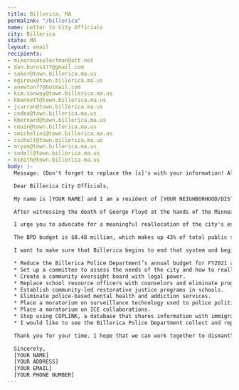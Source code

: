 ```yaml
---
title: Billerica, MA
permalink: "/billerica"
name: Letter to City Officials
city: Billerica
state: MA
layout: email
recipients:
- mikerosaselectman@att.net
- dan.burns177@gmail.com
- saker@town.billerica.ma.us
- egiroux@town.billerica.ma.us
- anewton77@hotmail.com
- kim.conway@town.billerica.ma.us
- kbennett@town.billerica.ma.us
- jcurran@town.billerica.ma.us
- codea@town.billerica.ma.us
- kbernard@town.billerica.ma.us
- cmain@town.billerica.ma.us
- smichelini@town.billerica.ma.us
- sschult@town.billerica.ma.us
- mryan@town.billerica.ma.us
- sodell@town.billerica.ma.us
- ksmith@town.billerica.ma.us
body: |-
  Message: (Don't forget to replace the [x]'s with your information! Also consider adding a couple of sentences of your own to encourage officials to read the message.)

  Dear Billerica City Officials,

  My name is [YOUR NAME] and I am a resident of [YOUR NEIGHBORHOOD/DISTRICT]. I am writing to you today to ask what you are doing to address police brutality in our community.

  After witnessing the death of George Floyd at the hands of the Minneapolis Police Department, I am left feeling outraged, frustrated, and hurt. The system is currently built to systematically fail Black and Brown people. Breonna Taylor’s murderers are still not only walking free, but also currently employed by the Louisville Police Department. Tony McDade’s murderer has yet to even have their name released by the Police Department. The list goes on and on because the system is working exactly as it is designed to.

  I urge you to advocate for a meaningful reallocation of the city's expenditures away from policing and towards social programs and resources that support housing, jobs, education, health care, child care, and other critical community needs. For example, there are no funds in the FY2020 budget allocated to the Commission on Disabilities or the Housing Partnership.

  The BPD budget is $8.48 million, which makes up 43% of total public safety funds, and is more than four times the budget of the library and recreation, and nine times the budget of human services. This is a gross discrepancy, and I urge you to reassess this disparity before the next budget meeting.

  I want to make sure that Billerica begins to end that system and begin a new pattern. I am demanding the following:

  * Reduce the Billerica Police Department’s annual budget for FY2021 and establish a long-term plan to defund the department and reallocate funds to community-led safety initiatives.
  * Set up a committee to assess the needs of the city and how to reallocate funds.
  * Create a community oversight board with legal power.
  * Replace school resource officers with counselors and eliminate programs like DARE.
  * Establish community-led restorative justice programs in schools.
  * Eliminate police-based mental health and addiction services.
  * Place a moratorium on surveillance technology used to police political activity.
  * Place a moratorium on ICE collaborations.
  * Stop using COPLINK, a database that shares information with immigration.
  * I would like to see the Billerica Police Department collect and report data on civilian deaths that occurred in custody and as a result of an officer’s use of excessive force. The data should be broken down by demographics and should showcase the race, gender, sexuality, and religion of the civilians. Allowing the public access to this information will show us where we, as a community, fall short.

  Thank you for your time. I hope that we can work together to dismantle the current system so we can protect the Black, Brown, and Indigenous members of the Billerica community. I refuse to let the next hashtag come from here.

  Sincerely,
  [​YOUR NAME​]
  [​YOUR ADDRESS​]
  [​YOUR EMAIL​]
  [​YOUR PHONE NUMBER​]
---
```


